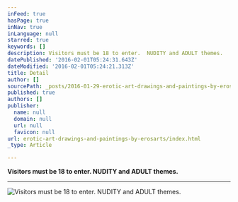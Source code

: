 ```yaml
---
inFeed: true
hasPage: true
inNav: true
inLanguage: null
starred: true
keywords: []
description: Visitors must be 18 to enter.  NUDITY and ADULT themes.
datePublished: '2016-02-01T05:24:31.643Z'
dateModified: '2016-02-01T05:24:21.313Z'
title: Detail
author: []
sourcePath: _posts/2016-01-29-erotic-art-drawings-and-paintings-by-erosarts.md
published: true
authors: []
publisher:
  name: null
  domain: null
  url: null
  favicon: null
url: erotic-art-drawings-and-paintings-by-erosarts/index.html
_type: Article

---
```

**Visitors must be 18 to enter.  NUDITY and ADULT themes.**

****
![Visitors must be 18 to enter.  NUDITY and ADULT themes.](https://s3-us-west-2.amazonaws.com/the-grid-img/p/98fb58be9346d0f2a258ceb155697622f06473bb.jpg)